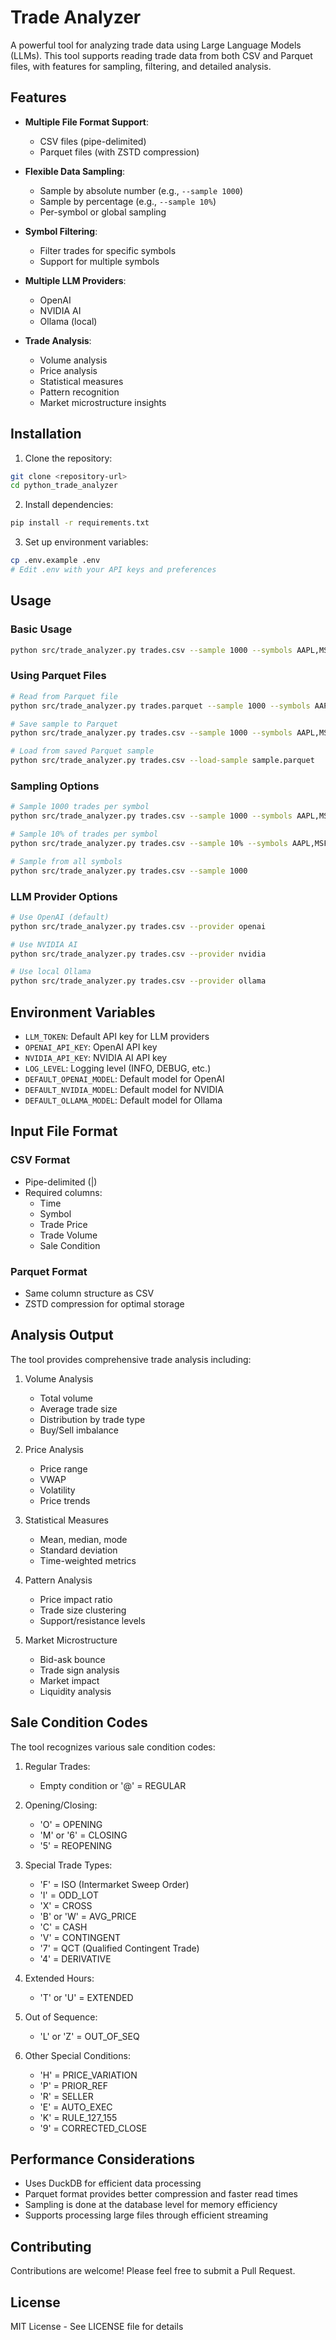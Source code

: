 # Trade Analyzer

A powerful tool for analyzing trade data using Large Language Models (LLMs). This tool supports reading trade data from both CSV and Parquet files, with features for sampling, filtering, and detailed analysis.

## Features

- **Multiple File Format Support**:
  - CSV files (pipe-delimited)
  - Parquet files (with ZSTD compression)

- **Flexible Data Sampling**:
  - Sample by absolute number (e.g., `--sample 1000`)
  - Sample by percentage (e.g., `--sample 10%`)
  - Per-symbol or global sampling

- **Symbol Filtering**:
  - Filter trades for specific symbols
  - Support for multiple symbols

- **Multiple LLM Providers**:
  - OpenAI
  - NVIDIA AI
  - Ollama (local)

- **Trade Analysis**:
  - Volume analysis
  - Price analysis
  - Statistical measures
  - Pattern recognition
  - Market microstructure insights

## Installation

1. Clone the repository:
```bash
git clone <repository-url>
cd python_trade_analyzer
```

2. Install dependencies:
```bash
pip install -r requirements.txt
```

3. Set up environment variables:
```bash
cp .env.example .env
# Edit .env with your API keys and preferences
```

## Usage

### Basic Usage

```bash
python src/trade_analyzer.py trades.csv --sample 1000 --symbols AAPL,MSFT
```

### Using Parquet Files

```bash
# Read from Parquet file
python src/trade_analyzer.py trades.parquet --sample 1000 --symbols AAPL,MSFT

# Save sample to Parquet
python src/trade_analyzer.py trades.csv --sample 1000 --symbols AAPL,MSFT --save-sample sample.parquet

# Load from saved Parquet sample
python src/trade_analyzer.py trades.csv --load-sample sample.parquet
```

### Sampling Options

```bash
# Sample 1000 trades per symbol
python src/trade_analyzer.py trades.csv --sample 1000 --symbols AAPL,MSFT

# Sample 10% of trades per symbol
python src/trade_analyzer.py trades.csv --sample 10% --symbols AAPL,MSFT

# Sample from all symbols
python src/trade_analyzer.py trades.csv --sample 1000
```

### LLM Provider Options

```bash
# Use OpenAI (default)
python src/trade_analyzer.py trades.csv --provider openai

# Use NVIDIA AI
python src/trade_analyzer.py trades.csv --provider nvidia

# Use local Ollama
python src/trade_analyzer.py trades.csv --provider ollama
```

## Environment Variables

- `LLM_TOKEN`: Default API key for LLM providers
- `OPENAI_API_KEY`: OpenAI API key
- `NVIDIA_API_KEY`: NVIDIA AI API key
- `LOG_LEVEL`: Logging level (INFO, DEBUG, etc.)
- `DEFAULT_OPENAI_MODEL`: Default model for OpenAI
- `DEFAULT_NVIDIA_MODEL`: Default model for NVIDIA
- `DEFAULT_OLLAMA_MODEL`: Default model for Ollama

## Input File Format

### CSV Format
- Pipe-delimited (|)
- Required columns:
  - Time
  - Symbol
  - Trade Price
  - Trade Volume
  - Sale Condition

### Parquet Format
- Same column structure as CSV
- ZSTD compression for optimal storage

## Analysis Output

The tool provides comprehensive trade analysis including:

1. Volume Analysis
   - Total volume
   - Average trade size
   - Distribution by trade type
   - Buy/Sell imbalance

2. Price Analysis
   - Price range
   - VWAP
   - Volatility
   - Price trends

3. Statistical Measures
   - Mean, median, mode
   - Standard deviation
   - Time-weighted metrics

4. Pattern Analysis
   - Price impact ratio
   - Trade size clustering
   - Support/resistance levels

5. Market Microstructure
   - Bid-ask bounce
   - Trade sign analysis
   - Market impact
   - Liquidity analysis

## Sale Condition Codes

The tool recognizes various sale condition codes:

1. Regular Trades:
   - Empty condition or '@' = REGULAR

2. Opening/Closing:
   - 'O' = OPENING
   - 'M' or '6' = CLOSING
   - '5' = REOPENING

3. Special Trade Types:
   - 'F' = ISO (Intermarket Sweep Order)
   - 'I' = ODD_LOT
   - 'X' = CROSS
   - 'B' or 'W' = AVG_PRICE
   - 'C' = CASH
   - 'V' = CONTINGENT
   - '7' = QCT (Qualified Contingent Trade)
   - '4' = DERIVATIVE

4. Extended Hours:
   - 'T' or 'U' = EXTENDED

5. Out of Sequence:
   - 'L' or 'Z' = OUT_OF_SEQ

6. Other Special Conditions:
   - 'H' = PRICE_VARIATION
   - 'P' = PRIOR_REF
   - 'R' = SELLER
   - 'E' = AUTO_EXEC
   - 'K' = RULE_127_155
   - '9' = CORRECTED_CLOSE

## Performance Considerations

- Uses DuckDB for efficient data processing
- Parquet format provides better compression and faster read times
- Sampling is done at the database level for memory efficiency
- Supports processing large files through efficient streaming

## Contributing

Contributions are welcome! Please feel free to submit a Pull Request.

## License

MIT License - See LICENSE file for details 